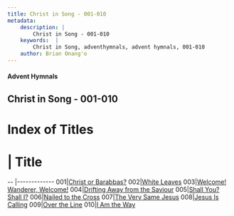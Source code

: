 ```yaml
---
title: Christ in Song - 001-010
metadata:
    description: |
        Christ in Song - 001-010
    keywords:  |
        Christ in Song, adventhymnals, advent hymnals, 001-010
    author: Brian Onang'o
---
```


#### Advent Hymnals
## Christ in Song - 001-010

# Index of Titles
# | Title                        
-- |-------------
001|[Christ or Barabbas?](/christ-in-song/001-100/001-010/Christ-or-Barabbas)
002|[White Leaves](/christ-in-song/001-100/001-010/White-Leaves)
003|[Welcome!  Wanderer, Welcome!](/christ-in-song/001-100/001-010/Welcome!-Wanderer,-Welcome!)
004|[Drifting Away from the Saviour](/christ-in-song/001-100/001-010/Drifting-Away-from-the-Saviour)
005|[Shall You?  Shall I?](/christ-in-song/001-100/001-010/Shall-You-Shall-I)
006|[Nailed to the Cross](/christ-in-song/001-100/001-010/Nailed-to-the-Cross)
007|[The Very Same Jesus](/christ-in-song/001-100/001-010/The-Very-Same-Jesus)
008|[Jesus Is Calling](/christ-in-song/001-100/001-010/Jesus-Is-Calling)
009|[Over the Line](/christ-in-song/001-100/001-010/Over-the-Line)
010|[I Am the Way](/christ-in-song/001-100/001-010/I-Am-the-Way)